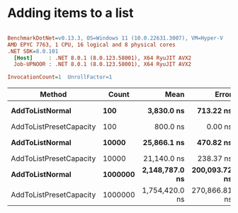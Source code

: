 # Adding items to a list


``` ini

BenchmarkDotNet=v0.13.3, OS=Windows 11 (10.0.22631.3007), VM=Hyper-V
AMD EPYC 7763, 1 CPU, 16 logical and 8 physical cores
.NET SDK=8.0.101
  [Host]     : .NET 8.0.1 (8.0.123.58001), X64 RyuJIT AVX2
  Job-UPNOOR : .NET 8.0.1 (8.0.123.58001), X64 RyuJIT AVX2

InvocationCount=1  UnrollFactor=1  

```
|                  Method |   Count |           Mean |         Error |        StdDev |         Median | Allocated |
|------------------------ |-------- |---------------:|--------------:|--------------:|---------------:|----------:|
|         **AddToListNormal** |     **100** |     **3,830.0 ns** |     **713.22 ns** |   **2,102.93 ns** |     **2,500.0 ns** |         **-** |
| AddToListPresetCapacity |     100 |       800.0 ns |       0.00 ns |       0.00 ns |       800.0 ns |         - |
|         **AddToListNormal** |   **10000** |    **25,866.1 ns** |     **470.82 ns** |   **1,043.31 ns** |    **25,700.0 ns** |  **131432 B** |
| AddToListPresetCapacity |   10000 |    21,140.0 ns |     238.37 ns |     222.97 ns |    21,100.0 ns |         - |
|         **AddToListNormal** | **1000000** | **2,148,787.0 ns** | **200,093.72 ns** | **589,980.86 ns** | **2,076,200.0 ns** | **8389448 B** |
| AddToListPresetCapacity | 1000000 | 1,754,420.0 ns | 270,866.81 ns | 798,656.90 ns | 1,577,950.0 ns |         - |
